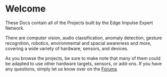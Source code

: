 # Welcome

These Docs contain all of the Projects built by the Edge Impulse Expert Network.

There are computer vision, audio classification, anomaly detection, gesture recognition, robotics, environmental and spacial awareness and more, covering a wide variety of hardware, sensors, and devices.

As you browse the projects, be sure to make note that many of them could be adapted to use other hardware targets, sensors, or add-ons.  If you have any questions, simply let us know over on the [Forums](https://forum.edgeimpulse.com/)


